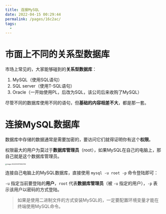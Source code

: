 ```yaml
---
title: 连接MySQL
date: 2022-04-15 00:29:44
permalink: /pages/16c2ac/
tags:
  - 
---
```

# 市面上不同的关系型数据库

市场上常见的，大家能够碰到的**关系型数据库**：

1. MySQL（使用SQL语句）
2. SQL server（使用T-SQL语句）
3. Oracle（一开始使用PL，后改为SQL，该公司后来收购了MySQL）

尽管不同的数据库使用不同的语句，但**基础的内容相差不大**，都是那一套。 

# 连接MySQL数据库

数据库中存储的数据通常是需要加密的，要访问它们就得证明你有这个**权限**。

权限最大的用户为莫过于**数据库管理员**（root），如果MySQL在自己的电脑上，那自己就是这个数据库管理员。

<img src="https://s2.loli.net/2022/03/14/d1leVQjmWNpyvC3.png" alt="image-20220314170602744" style="zoom:33%;" />

连接自己电脑上的MySQL数据库，直接使用 `mysql -u root -p` 命令登陆即可：

`-u` 指定当前要登陆的**用户**，`root` 代表**数据库管理员**（被 `-u` 指定的用户），`-p` 表示该用户以密码的方式登陆。

> 如果是使用二进制文件的方式安装MySQL的，一定要配置环境变量才能在终端使用MySQL命令。




